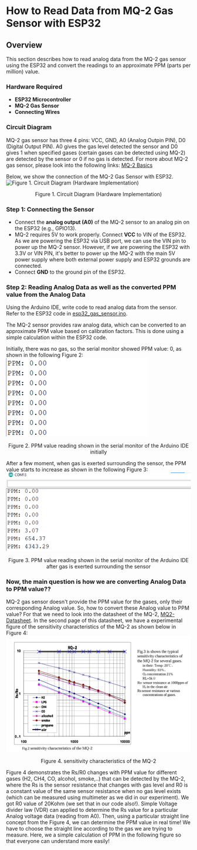 # How to Read Data from MQ-2 Gas Sensor with ESP32

## Overview
This section describes how to read analog data from the MQ-2 gas sensor using the ESP32 and convert the readings to an approximate PPM (parts per million) value.

### Hardware Required
- **ESP32 Microcontroller**
- **MQ-2 Gas Sensor**
- **Connecting Wires**

### Circuit Diagram
MQ-2 gas sensor has three 4 pins: VCC, GND, A0 (Analog Outpin PIN), D0 (Digital Output PIN). A0 gives the gas level detected the sensor and D0 gives 1 when specified gases (certain gases can be detected using MQ-2) are detected by the sensor or 0 if no gas is detected. For more about MQ-2 gas sensor, please look into the following links:
[MQ-2 Basics](https://lastminuteengineers.com/mq2-gas-senser-arduino-tutorial/)

Below, we show the connection of the MQ-2 Gas Sensor with ESP32.
![Figure 1. Circuit Diagram (Hardware Implementation)](../images/circuit_img/hardware_implemented_img.jpg)
<br>
<figcaption style="text-align: center;">Figure 1. Circuit Diagram (Hardware Implementation)</figcaption>

### Step 1: Connecting the Sensor
- Connect the **analog output (A0)** of the MQ-2 sensor to an analog pin on the ESP32 (e.g., GPIO13).
- MQ-2 requires 5V to work properly. Connect **VCC** to VIN of the ESP32. As we are powering the ESP32 via USB port, we can use the VIN pin to power up the MQ-2 sensor.
  However, if we are powering the ESP32 with 3.3V or VIN PIN, it's better to power up the MQ-2 with the main 5V power supply where both external power supply and ESP32 grounds are connected.
- Connect **GND** to the ground pin of the ESP32.

### Step 2: Reading Analog Data as well as the converted PPM value from the Analog Data
Using the Arduino IDE, write code to read analog data from the sensor. Refer to the ESP32 code in [esp32_gas_sensor.ino](../code/esp32code-arduino-ide/esp32_gas_sensor.ino).

The MQ-2 sensor provides raw analog data, which can be converted to an approximate PPM value based on calibration factors. This is done using a simple calculation within the ESP32 code.

Initially, there was no gas, so the serial monitor showed PPM value: 0, as shown in the following Figure 2:
![Figure 2. PPM value reading shown in the serial monitor of the Arduino IDE initially](../images/ppm_reading/ss1.png)
<br>
<figcaption style="text-align: center;">Figure 2. PPM value reading shown in the serial monitor of the Arduino IDE initially</figcaption>

After a few moment, when gas is exerted surrounding the sensor, the PPM value starts to increase as shown in the following Figure 3:
![Figure 3. PPM value reading shown in the serial monitor of the Arduino IDE after gas is exerted surrounding the sensor](../images/ppm_reading/ss3.png)
<br>
<figcaption style="text-align: center;">Figure 3. PPM value reading shown in the serial monitor of the Arduino IDE after gas is exerted surrounding the sensor</figcaption>

### Now, the main question is how we are converting Analog Data to PPM value??
MQ-2 gas sensor doesn't provide the PPM value for the gases, only their corresponding Analog value. So, how to convert these Analog value to PPM value? For that we need to look into the datasheet of the MQ-2, [MQ2-Datasheet](https://www.mouser.com/datasheet/2/321/605-00008-MQ-2-Datasheet-370464.pdf). In the second page of this datasheet, we have a experimental figure of the sensitivity characteristics of the MQ-2 as shown below in Figure 4:
![Figure 4. sensitivity characteristics of the MQ-2](../images/ppm_reading/mq2_datasheet.png)
<br>
<figcaption style="text-align: center;">Figure 4. sensitivity characteristics of the MQ-2</figcaption>

Figure 4 demonstrates the Rs/R0 changes with PPM value for different gases (H2, CH4, CO, alcohol, smoke,..) that can be detected by the MQ-2, where the Rs is the sensor resistance that changes with gas level and R0 is a constant value of the same sensor resistance when no gas level exists (which can be measured using multimeter as we did in our experiment). We got R0 value of 20Kohm (we set that in our code also!). Simple Voltage divider law (VDR) can applied to determine the Rs value for a particular Analog voltage data (reading from A0). Then, using a particular straight line concept from the Figure 4, we can determine the PPM value in real time! We have to choose the straight line according to the gas we are trying to measure. Here, we a simple calculation of PPM in the following figure so that everyone can understand more easily!